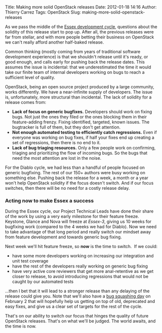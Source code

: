 Title: Making more solid OpenStack releases
Date: 2012-01-18 14:16
Author: Thierry Carrez
Tags: OpenStack
Slug: making-more-solid-openstack-releases

As we pass the middle of the [Essex development
cycle](http://wiki.openstack.org/EssexReleaseSchedule), questions about
the solidity of this release start to pop up. After all, the previous
releases were far from stellar, and with more people betting their
business on OpenStack we can't really afford another half-baked release.

Common thinking (mostly coming from years of traditional software
development experience) is that we shouldn't release until it's ready,
or good enough, and calls early for pushing back the release dates. This
assumes the issue is incidental: that we underestimated the time it
would take our finite team of internal developers working on bugs to
reach a sufficient level of quality.

OpenStack, being an open source project produced by a large community,
works differently. We have a near-infinite supply of developers. The
issue is, unfortunately, more structural than incidental. The lack of
solidity for a release comes from:

-   **Lack of focus on generic bugfixes.** Developers should work on
    fixing bugs. Not just the ones they filed or the ones blocking them
    in their feature-adding frenzy. Fixing identified, targeted, known
    issues. The bugtracker is full of them, but they don't get
    attention.
-   **Not enough automated testing to efficiently catch regressions.**
    Even if everyone was working on bug fixes, if half your fixes end up
    creating a set of regressions, then there is no end to it.
-   **Lack of bug triaging resources.** Only a few people work on
    confirming, triaging and prioritizing the flow of incoming bugs. So
    the bugs that need the most attention are lost in the noise.

For the Diablo cycle, we had less than a handful of people focused on
generic bugfixing. The rest of our 150+ authors were busy working on
something else. Pushing back the release for a week, a month or a year
won't help OpenStack solidity if the focus doesn't switch. And if our
focus switches, then there will be no need for a costly release delay.

### Acting now to make Essex a success

During the Essex cycle, our Project Technical Leads have done their
share of the work by using a very early milestone for their feature
freeze. Keystone, Glance and Nova will freeze at *Essex-3*, giving us 10
weeks for bugfixing work (compared to the 4 weeks we had for Diablo).
Now we need to take advantage of that long period and really switch our
mindset away from feature development and towards generic bug fixing.

Next week we'll hit feature freeze, so **now** is the time to switch. 
If we could:

-   have some more developers working on increasing our integration and
    unit test coverage
-   have the rest of the developers really working on generic bug fixing
-   have very active core reviewers that get more anal-retentive as we
    get closer to release, to avoid introducing regressions that would
    not be caught by our automated tests

...then I bet that it will lead to a stronger release than any delaying
of the release could give you. Note that we'll also have a [bug
squashing day](http://wiki.openstack.org/BugSquashingDay/20120202) on
February 2 that will hopefully help us getting on top of old, deprecated
and easy fixes, and give us a clear set of targets for the rest of the
cycle.

That's on our ability to switch our focus that hinges the quality of
future OpenStack releases. That's on what we'll be judged. The world
awaits, and the time is now.
